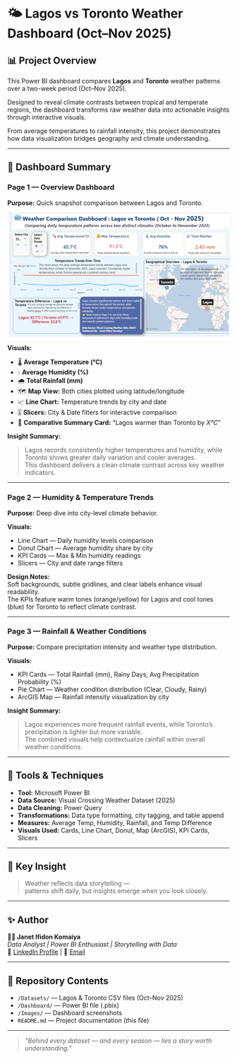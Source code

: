 # 🌤 Lagos vs Toronto Weather Dashboard (Oct–Nov 2025)

## 📊 Project Overview
This Power BI dashboard compares **Lagos** and **Toronto** weather patterns over a two-week period (Oct–Nov 2025).  

Designed to reveal climate contrasts between tropical and temperate regions, the dashboard transforms raw weather data into actionable insights through interactive visuals.

From average temperatures to rainfall intensity, this project demonstrates how data visualization bridges geography and climate understanding.

---

## 🧭 Dashboard Summary

### **Page 1 — Overview Dashboard**
**Purpose:** Quick snapshot comparison between Lagos and Toronto.

![Lagos vs Toronto Overview](https://github.com/Janetkomaiya/Weather_Comparison_PowerBI_Dashboard/blob/main/Lagos_vs_Toronto_Overview.png)

**Visuals:**
- 🌡 **Average Temperature (°C)**
- 💧 **Average Humidity (%)**
- 🌧 **Total Rainfall (mm)**
- 🗺 **Map View:** Both cities plotted using latitude/longitude
- 📈 **Line Chart:** Temperature trends by city and date
- 🎚 **Slicers:** City & Date filters for interactive comparison  
- 🧾 **Comparative Summary Card:** “Lagos warmer than Toronto by _X°C_”

**Insight Summary:**
> Lagos records consistently higher temperatures and humidity, while Toronto shows greater daily variation and cooler averages.  
> This dashboard delivers a clean climate contrast across key weather indicators.

---

### **Page 2 — Humidity & Temperature Trends**
**Purpose:** Deep dive into city-level climate behavior.

**Visuals:**
- Line Chart — Daily humidity levels comparison  
- Donut Chart — Average humidity share by city  
- KPI Cards — Max & Min humidity readings  
- Slicers — City and date range filters

**Design Notes:**  
Soft backgrounds, subtle gridlines, and clear labels enhance visual readability.  
The KPIs feature warm tones (orange/yellow) for Lagos and cool tones (blue) for Toronto to reflect climate contrast.

---

### **Page 3 — Rainfall & Weather Conditions**
**Purpose:** Compare precipitation intensity and weather type distribution.

**Visuals:**
- KPI Cards — Total Rainfall (mm), Rainy Days, Avg Precipitation Probability (%)  
- Pie Chart — Weather condition distribution (Clear, Cloudy, Rainy)  
- ArcGIS Map — Rainfall intensity visualization by city

**Insight Summary:**
> Lagos experiences more frequent rainfall events, while Toronto’s precipitation is lighter but more variable.  
> The combined visuals help contextualize rainfall within overall weather conditions.

---

## 🧩 Tools & Techniques
- **Tool:** Microsoft Power BI  
- **Data Source:** Visual Crossing Weather Dataset (2025)  
- **Data Cleaning:** Power Query  
- **Transformations:** Data type formatting, city tagging, and table append  
- **Measures:** Average Temp, Humidity, Rainfall, and Temp Difference  
- **Visuals Used:** Cards, Line Chart, Donut, Map (ArcGIS), KPI Cards, Slicers

---

## 🧠 Key Insight
> Weather reflects data storytelling —  
> patterns shift daily, but insights emerge when you look closely.  

---

## ✨ Author
**👩‍💻 Janet Ifidon Komaiya**  
_Data Analyst | Power BI Enthusiast | Storytelling with Data_  
🔗 [LinkedIn Profile](https://linkedin.com) | 📧 [Email](mailto:)

---

## 📁 Repository Contents
- `/Datasets/` — Lagos & Toronto CSV files (Oct–Nov 2025)  
- `/Dashboard/` — Power BI file (.pbix)  
- `/Images/` — Dashboard screenshots  
- `README.md` — Project documentation (this file)

---

> _“Behind every dataset — and every season — lies a story worth understanding.”_


